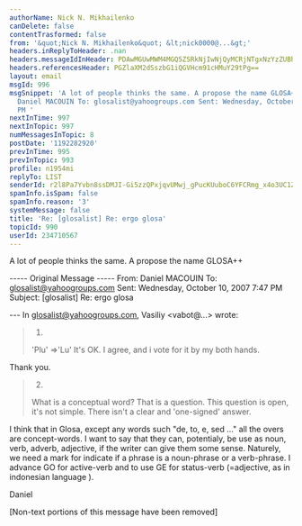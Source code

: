 ```yaml
---
authorName: Nick N. Mikhailenko
canDelete: false
contentTrasformed: false
from: '&quot;Nick N. Mikhailenko&quot; &lt;nick0000@...&gt;'
headers.inReplyToHeader: .nan
headers.messageIdInHeader: PDAwMGUwMWM4MGQ5ZSRkNjIwNjQyMCRjNTgxNzYzZUBhMGgzcjc+
headers.referencesHeader: PGZlaXM2dSszbG1iQGVHcm91cHMuY29tPg==
layout: email
msgId: 996
msgSnippet: 'A lot of people thinks the same. A propose the name GLOSA++ ... From:
  Daniel MACOUIN To: glosalist@yahoogroups.com Sent: Wednesday, October 10, 2007 7:47
  PM '
nextInTime: 997
nextInTopic: 997
numMessagesInTopic: 8
postDate: '1192282920'
prevInTime: 995
prevInTopic: 993
profile: n1954mi
replyTo: LIST
senderId: r2l8Pa7Yvbn8ssDMJI-Gi5zzQPxjqvUMwj_gPucKUuboC6YFCRmg_x4o3UC1Zsp53F2xl38zvsJn5x2R3a9JGlO-xIov5QHnCADSBpYo0Mcc9Q
spamInfo.isSpam: false
spamInfo.reason: '3'
systemMessage: false
title: 'Re: [glosalist] Re: ergo glosa'
topicId: 990
userId: 234710567
---
```


A lot of people thinks the same.
A propose the name GLOSA++

  ----- Original Message ----- 
  From: Daniel MACOUIN 
  To: glosalist@yahoogroups.com 
  Sent: Wednesday, October 10, 2007 7:47 PM
  Subject: [glosalist] Re: ergo glosa


  --- In glosalist@yahoogroups.com, Vasiliy <vabot@...> wrote:
  >
  > 
  > 1.
  > 'Plu' =>'Lu' It's OK. I agree, and i vote for it by my both hands.

  Thank you.

  > 2. 
  > What is a conceptual word? That is a question. This question is
  open, it's not simple. 
  > There isn't a clear and 'one-signed' answer. 
  > 
  > 
  I think that in Glosa, except any words such "de, to, e, sed ..." all
  the overs are concept-words. I want to say that they can, potentialy,
  be use as noun, verb, adverb, adjective, if the writer can give them
  some sense.
  Naturely, we need a mark for indicate if a phrase is a noun-phrase or
  a verb-phrase. I advance GO for active-verb and to use GE for
  status-verb (=adjective, as in indonesian language ).

  Daniel




   

[Non-text portions of this message have been removed]


